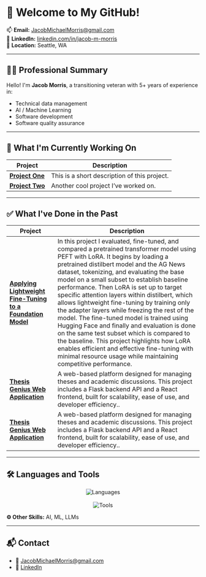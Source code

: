 
<!--
**Jacob-Michael-Morris/Jacob-Michael-Morris** is a ✨ _special_ ✨ repository because its `README.md` (this file) appears on your GitHub profile.

Here are some ideas to get you started:

- 🔭 I’m currently working on ...
- 🌱 I’m currently learning ...

-->

# 👋 Welcome to My GitHub!

📫 **Email:** [JacobMichaelMorris@gmail.com](mailto:JacobMichaelMorris@gmail.com)  
🔗 **LinkedIn:** [linkedin.com/in/jacob-m-morris](https://www.linkedin.com/in/jacob-m-morris)  
📍 **Location:** Seattle, WA

---

## 🧑‍💼 Professional Summary

Hello! I'm **Jacob Morris**, a transitioning veteran with 5+ years of experience in:

- Technical data management  
- AI / Machine Learning  
- Software development  
- Software quality assurance

---

## 🚧 What I'm Currently Working On

| Project | Description |
|--------|-------------|
| [**Project One**](https://github.com/yourusername/project1) | This is a short description of this project. |
| [**Project Two**](https://github.com/yourusername/project2) | Another cool project I’ve worked on. |

---

## ✅ What I've Done in the Past

| Project | Description |
|--------|-------------|
| [**Applying Lightweight Fine-Tuning to a Foundation Model**](https://colab.research.google.com/drive/1wwhmrDoLZdVfIpo1l1RKV3vImWJBjkFt?usp=sharing) | In this project I evaluated, fine-tuned, and compared a pretrained transformer model using PEFT with LoRA. It begins by loading a pretrained distilbert model and the AG News dataset, tokenizing, and evaluating the base model on a small subset to establish baseline performance. Then LoRA is set up to target specific attention layers within distilbert, which allows lightweight fine-tuning by training only the adapter layers while freezing the rest of the model. The fine-tuned model is trained using Hugging Face and finally and evaluation is done on the same test subset which is compared to the baseline. This project highlights how LoRA enables efficient and effective fine-tuning with minimal resource usage while maintaining competitive performance. |
| [**Thesis Genius Web Application**](https://github.com/Jacob-Michael-Morris/thesis-genius) | A web-based platform designed for managing theses and academic discussions. This project includes a Flask backend API and a React frontend, built for scalability, ease of use, and developer efficiency.. |
| [**Thesis Genius Web Application**](https://github.com/Jacob-Michael-Morris/thesis-genius) | A web-based platform designed for managing theses and academic discussions. This project includes a Flask backend API and a React frontend, built for scalability, ease of use, and developer efficiency.. |

---

## 🛠️ Languages and Tools

<p align="center">
  <img src="https://skillicons.dev/icons?i=js,html,css,py,java,c,cpp,cs" alt="Languages" />
  <br><br>
  <img src="https://skillicons.dev/icons?i=react,git,mongodb,mysql" alt="Tools" />
</p>

**⚙️ Other Skills:** AI, ML, LLMs

---

## 📬 Contact

- 📧 [JacobMichaelMorris@gmail.com](mailto:JacobMichaelMorris@gmail.com)  
- 💼 [LinkedIn](https://www.linkedin.com/in/jacob-m-morris)

